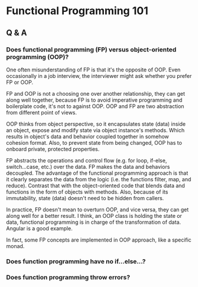 # Functional Programming 101

## Q & A

### Does functional programming (FP) versus object-oriented programming (OOP)?

One often misunderstanding of FP is that it's the opposite of OOP. Even occasionally in a job interview, the interviewer might ask whether you prefer FP or OOP.

FP and OOP is not a choosing one over another relationship, they can get along well together, because FP is to avoid imperative programming and boilerplate code, it's not to against OOP. OOP and FP are two abstraction from different point of views.

OOP thinks from object perspective, so it encapsulates state (data) inside an object, expose and modify state via object instance's methods. Which results in object's data and behavior coupled together in somehow cohesion format. Also, to prevent state from being changed, OOP has to onboard private, protected properties.

FP abstracts the operations and control flow (e.g. for loop, if-else, switch...case, etc.) over the data. FP makes the data and behaviors decoupled. The advantage of the functional programming approach is that it clearly separates the data from the logic (i.e. the functions filter, map, and reduce). Contrast that with the object-oriented code that blends data and functions in the form of objects with methods. Also, because of its immutability, state (data) doesn't need to be hidden from callers.

In practice, FP doesn't mean to overturn OOP, and vice versa, they can get along well for a better result. I think, an OOP class is holding the state or data, functional programming is in charge of the transformation of data. Angular is a good example.

In fact, some FP concepts are implemented in OOP approach, like a specific monad.

### Does function programming have no if...else...?

### Does function programming throw errors?
